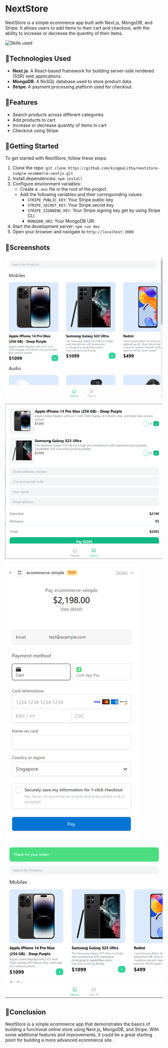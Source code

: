 # NextStore

NextStore is a simple ecommerce app built with Next.js, MongoDB, and Stripe. It allows users to add items to their cart and checkout, with the ability to increase or decrease the quantity of their items.

![Skills used](https://skillicons.dev/icons?i=git,github,next,tailwind,mongodb,vercel,)

## 🔰Technologies Used

- **Next.js**: A React-based framework for building server-side rendered (SSR) web applications.
- **MongoDB**: A NoSQL database used to store product data.
- **Stripe**: A payment processing platform used for checkout.

## 🔰Features

- Search products across different categories
- Add products to cart
- Increase or decrease quantity of items in cart
- Checkout using Stripe

## 🔰Getting Started

To get started with NextStore, follow these steps:

1. Clone the repo: `git clone https://github.com/kingmalitha/nextstore-simple-ecommerce-nextjs.git`
2. Install dependencies: `npm install`
3. Configure environment variables:
   - Create a `.env` file in the root of the project
   - Add the following variables and their corresponding values:
     - `STRIPE_PUBLIC_KEY`: Your Stripe public key
     - `STRIPE_SECRET_KEY`: Your Stripe secret key
     - `STRIPE_SIGNNING_KEY`: Your Stripe signing key get by using Stripe CLI
     - `MONGODB_URI`: Your MongoDB URI
4. Start the development server: `npm run dev`
5. Open your browser and navigate to `http://localhost:3000`

## 🔰Screenshots

![Homepage](/public/github_markdown/homepage.png)

![Cart](/public/github_markdown/cart.png)

![Checkout](/public/github_markdown/checkout.png)

![Homepage](/public/github_markdown/homepage_after.png)

## 🔰Conclusion

NextStore is a simple ecommerce app that demonstrates the basics of building a functional online store using Next.js, MongoDB, and Stripe. With some additional features and improvements, it could be a great starting point for building a more advanced ecommerce site.
